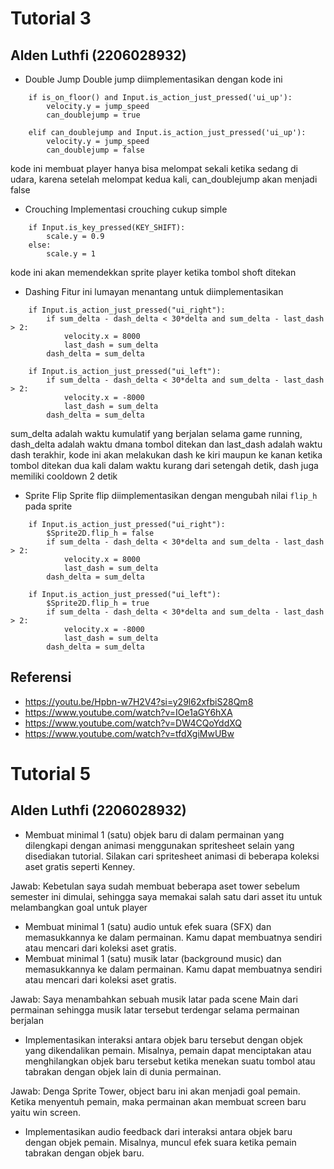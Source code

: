 # Tutorial 3
## Alden Luthfi (2206028932)

- Double Jump
Double jump diimplementasikan dengan kode ini
```
	if is_on_floor() and Input.is_action_just_pressed('ui_up'):
		velocity.y = jump_speed
		can_doublejump = true

	elif can_doublejump and Input.is_action_just_pressed('ui_up'):
		velocity.y = jump_speed
		can_doublejump = false
```

kode ini membuat player hanya bisa melompat sekali ketika sedang di udara, karena setelah melompat kedua kali, can_doublejump akan menjadi false
- Crouching
Implementasi crouching cukup simple
```
	if Input.is_key_pressed(KEY_SHIFT):
		scale.y = 0.9
	else:
		scale.y = 1
```
kode ini akan memendekkan sprite player ketika tombol shoft ditekan
- Dashing
Fitur ini lumayan menantang untuk diimplementasikan
```
	if Input.is_action_just_pressed("ui_right"):
		if sum_delta - dash_delta < 30*delta and sum_delta - last_dash > 2:
			velocity.x = 8000
			last_dash = sum_delta
		dash_delta = sum_delta

	if Input.is_action_just_pressed("ui_left"):
		if sum_delta - dash_delta < 30*delta and sum_delta - last_dash > 2:
			velocity.x = -8000
			last_dash = sum_delta
		dash_delta = sum_delta
```
sum_delta adalah waktu kumulatif yang berjalan selama game running, dash_delta adalah waktu dmana tombol ditekan dan last_dash adalah waktu dash terakhir, kode ini akan melakukan dash ke kiri maupun ke kanan ketika tombol ditekan dua kali dalam waktu kurang dari setengah detik, dash juga memiliki cooldown 2 detik
- Sprite Flip
Sprite flip diimplementasikan dengan mengubah nilai `flip_h` pada sprite
```
	if Input.is_action_just_pressed("ui_right"):
		$Sprite2D.flip_h = false
		if sum_delta - dash_delta < 30*delta and sum_delta - last_dash > 2:
			velocity.x = 8000
			last_dash = sum_delta
		dash_delta = sum_delta

	if Input.is_action_just_pressed("ui_left"):
		$Sprite2D.flip_h = true
		if sum_delta - dash_delta < 30*delta and sum_delta - last_dash > 2:
			velocity.x = -8000
			last_dash = sum_delta
		dash_delta = sum_delta
```

## Referensi
- https://youtu.be/Hpbn-w7H2V4?si=y29l62xfbiS28Qm8
- https://www.youtube.com/watch?v=IOe1aGY6hXA
- https://www.youtube.com/watch?v=DW4CQoYddXQ
- https://www.youtube.com/watch?v=tfdXgiMwUBw

# Tutorial 5
## Alden Luthfi (2206028932)

- Membuat minimal 1 (satu) objek baru di dalam permainan yang dilengkapi dengan animasi menggunakan spritesheet selain yang disediakan tutorial. Silakan cari spritesheet animasi di beberapa koleksi aset gratis seperti Kenney.

Jawab: Kebetulan saya sudah membuat beberapa aset tower sebelum semester ini dimulai, sehingga saya memakai salah satu dari asset itu untuk melambangkan goal untuk player

- Membuat minimal 1 (satu) audio untuk efek suara (SFX) dan memasukkannya ke dalam permainan. Kamu dapat membuatnya sendiri atau mencari dari koleksi aset gratis.
- Membuat minimal 1 (satu) musik latar (background music) dan memasukkannya ke dalam permainan. Kamu dapat membuatnya sendiri atau mencari dari koleksi aset gratis.

Jawab: Saya menambahkan sebuah musik latar pada scene Main dari permainan sehingga musik latar tersebut terdengar selama permainan berjalan

- Implementasikan interaksi antara objek baru tersebut dengan objek yang dikendalikan pemain. Misalnya, pemain dapat menciptakan atau menghilangkan objek baru tersebut ketika menekan suatu tombol atau tabrakan dengan objek lain di dunia permainan.

Jawab: Denga Sprite Tower, object baru ini akan menjadi goal pemain. Ketika menyentuh pemain, maka permainan akan membuat screen baru yaitu win screen.

- Implementasikan audio feedback dari interaksi antara objek baru dengan objek pemain. Misalnya, muncul efek suara ketika pemain tabrakan dengan objek baru.


